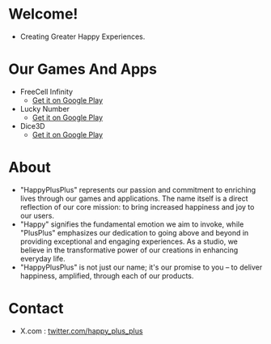 # Welcome!
- Creating Greater Happy Experiences.

# Our Games And Apps     
- FreeCell Infinity
  - [Get it on Google Play](https://play.google.com/store/apps/details?id=com.freecell.infinity.classic.card.game.free) 
- Lucky Number
  - [Get it on Google Play](https://play.google.com/store/apps/details?id=com.lucky.number.tool)
- Dice3D
  - [Get it on Google Play](https://play.google.com/store/apps/details?id=com.dice3d.real3ddice.dicehelper)  

# About   
- "HappyPlusPlus" represents our passion and commitment to enriching lives through our games and applications. The name itself is a direct reflection of our core mission: to bring increased happiness and joy to our users. 
- "Happy" signifies the fundamental emotion we aim to invoke, while "PlusPlus" emphasizes our dedication to going above and beyond in providing exceptional and engaging experiences. As a studio, we believe in the transformative power of our creations in enhancing everyday life. 
- "HappyPlusPlus" is not just our name; it's our promise to you – to deliver happiness, amplified, through each of our products.    

# Contact
- X.com : [twitter.com/happy_plus_plus](https://twitter.com/happy_plus_plus) 
